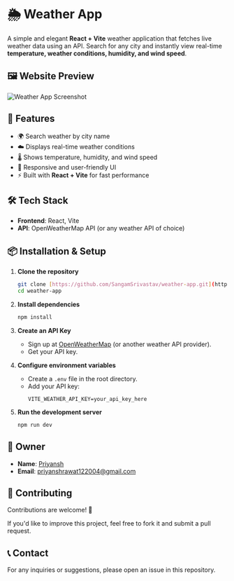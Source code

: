 # 🌦 Weather App

A simple and elegant **React + Vite** weather application that fetches live weather data using an API. Search for any city and instantly view real-time **temperature, weather conditions, humidity, and wind speed**.

## 🖼️ Website Preview
![Weather App Screenshot](https://github.com/user-attachments/assets/cc74fe07-aff1-4da6-b9d4-659795be5d18)


## 🚀 Features

* 🌍 Search weather by city name
* ☁️ Displays real-time weather conditions
* 🌡 Shows temperature, humidity, and wind speed
* 🎨 Responsive and user-friendly UI
* ⚡ Built with **React + Vite** for fast performance

## 🛠 Tech Stack

* **Frontend**: React, Vite
* **API**: OpenWeatherMap API (or any weather API of choice)

## 📦 Installation & Setup

1. **Clone the repository**
   ```bash
   git clone [https://github.com/SangamSrivastav/weather-app.git](https://github.com/SangamSrivastav/weather-app.git)
   cd weather-app
   ```

2. **Install dependencies**
   ```bash
   npm install
   ```

3. **Create an API Key**
   * Sign up at [OpenWeatherMap](https://openweathermap.org/) (or another weather API provider).
   * Get your API key.

4. **Configure environment variables**
   * Create a `.env` file in the root directory.
   * Add your API key:
     ```env
     VITE_WEATHER_API_KEY=your_api_key_here
     ```

5. **Run the development server**
   ```bash
   npm run dev
   ```

 ## 👑 Owner

* **Name**: [Priyansh](https://github.com/priyansh06rawat)
* **Email**: [priyanshrawat122004@gmail.com](mailto:priyanshrawat122004@gmail.com)

## 🙌 Contributing

Contributions are welcome! 🎉

If you'd like to improve this project, feel free to fork it and submit a pull request.

## 📞 Contact

For any inquiries or suggestions, please open an issue in this repository.

